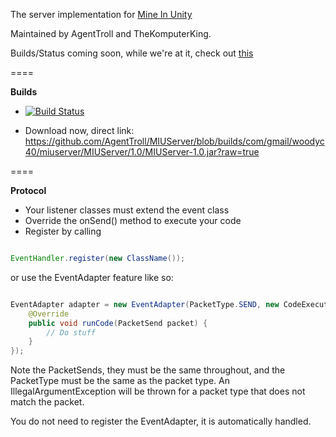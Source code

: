 The server implementation for [Mine In Unity](https://github.com/mattrick16/Mine-In-Unity)

Maintained by AgentTroll and TheKomputerKing.

Builds/Status coming soon, while we're at it, check out [this](http://mineinunity.webs.com/apps/forums/topics/show/11879584-miu-servers-status)

====

**Builds**

- [![Build Status](https://travis-ci.org/AgentTroll/MIUServer.png?branch=master)](https://travis-ci.org/AgentTroll/MIUServer)

- Download now, direct link: https://github.com/AgentTroll/MIUServer/blob/builds/com/gmail/woodyc40/miuserver/MIUServer/1.0/MIUServer-1.0.jar?raw=true

====

**Protocol**

- Your listener classes must extend the event class
- Override the onSend() method to execute your code
- Register by calling

```java

EventHandler.register(new ClassName());

```
or use the EventAdapter feature like so:
```java

EventAdapter adapter = new EventAdapter(PacketType.SEND, new CodeExecutor<PacketSend>() {
    @Override
    public void runCode(PacketSend packet) {
        // Do stuff
    }
});

```
Note the PacketSends, they must be the same throughout, and the PacketType must be the same as the packet type.
An IllegalArgumentException will be thrown for a packet type that does not match the packet.

You do not need to register the EventAdapter, it is automatically handled.
